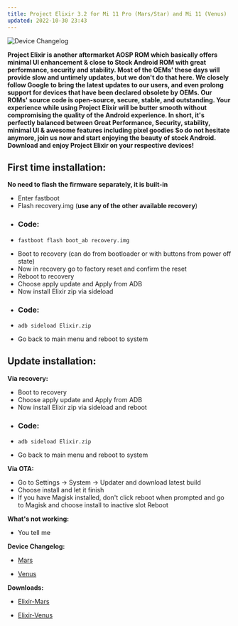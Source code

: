 ```yaml
---
title: Project Elixir 3.2 for Mi 11 Pro (Mars/Star) and Mi 11 (Venus)
updated: 2022-10-30 23:43
---
```


![Device Changelog](https://i.imgur.com/C0Wcdr5.png)

**Project Elixir is another aftermarket AOSP ROM which basically offers minimal UI enhancement & close to Stock Android ROM with great performance, security and stability. Most of the OEMs' these days will provide slow and untimely updates, but we don't do that here. We closely follow Google to bring the latest updates to our users, and even prolong support for devices that have been declared obsolete by OEMs. Our ROMs' source code is open-source, secure, stable, and outstanding. Your experience while using Project Elixir will be butter smooth without compromising the quality of the Android experience. In short, it's perfectly balanced between Great Performance, Security, stability, minimal UI & awesome features including pixel goodies So do not hesitate anymore, join us now and start enjoying the beauty of stock Android. Download and enjoy Project Elixir on your respective devices!**


## First time installation:

**No need to flash the firmware separately, it is built-in**

 * Enter fastboot
 * Flash recovery.img (**use any of the other available recovery**)
 * ### Code:
 * ```
   fastboot flash boot_ab recovery.img
   ```
 * Boot to recovery (can do from bootloader or with buttons from power off state)
 * Now in recovery go to factory reset and confirm the reset
 * Reboot to recovery
 * Choose apply update and Apply from ADB
 * Now install Elixir zip via sideload
 * ### Code:
 * ```
   adb sideload Elixir.zip
   ```
 * Go back to main menu and reboot to system

## Update installation:

**Via recovery:**
 * Boot to recovery
 * Choose apply update and Apply from ADB
 * Now install Elixir zip via sideload and reboot 
 * ### Code:
 * ```
   adb sideload Elixir.zip
   ```
 * Go back to main menu and reboot to system


**Via OTA:**
 * Go to Settings -> System -> Updater and download latest build
 * Choose install and let it finish
 * If you have Magisk installed, don't click reboot when prompted and go to Magisk and choose install to inactive slot Reboot

**What's not working:**
 * You tell me

**Device Changelog:**
 * [Mars](https://raw.githubusercontent.com/FlowerSea0208/official_devices-Elixir/A13/changelogs/mars/ProjectElixir_3.2_mars-13.0-20221029-1934-BETA-OFFICIAL.zip.txt)

 * [Venus](https://raw.githubusercontent.com/FlowerSea0208/official_devices-Elixir/aa36cf5f6b81414fba7706b39a68c7d54cb31f71/changelogs/venus/FlowerSea0208/offiProjectElixir_3.2_venus-13.0-20221029-1934-BETA-OFFICIAL.zip.txt)

**Downloads:**
 * [Elixir-Mars](https://dump.projectelixiros.com/0:/thirteen/mars/ProjectElixir_3.2_mars-13.0-20221029-1934-BETA-OFFICIAL.zip)

 * [Elixir-Venus](https://dump.projectelixiros.com/0:/thirteen/venus/ProjectElixir_3.2_venus-13.0-20221029-1715-BETA-OFFICIAL.zip)